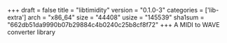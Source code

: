 +++
draft = false
title = "libtimidity"
version = "0.1.0-3"
categories = ['lib-extra']
arch = "x86_64"
size = "44408"
usize = "145539"
sha1sum = "662db51da9990b07b29884c4b0240c25b8cf8f72"
+++
A MIDI to WAVE converter library